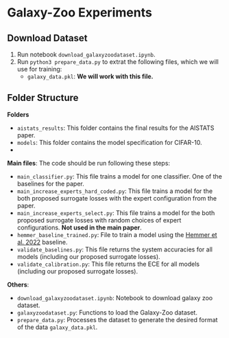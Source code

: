 # Galaxy-Zoo Experiments

## Download Dataset
1. Run notebook `download_galaxyzoodataset.ipynb`.
2. Run `python3 prepare_data.py` to extrat the following files, which we will use for training:
   - `galaxy_data.pkl`: **We will work with this file.**

## Folder Structure

**Folders**
- `aistats_results`: This folder contains the final results for the AISTATS paper. 
- `models`: This folder contains the model specification for CIFAR-10.
- 
**Main files**:
The code should be run following these steps:
- `main_classifier.py`: This file trains a model for one classifier. One of the baselines for the paper. 
- `main_increase_experts_hard_coded.py`: This file trains a model for the both proposed surrogate losses with the expert configuration from the paper.
- `main_increase_experts_select.py`: This file trains a model for the both proposed surrogate losses with random choices of expert configurations. **Not used in the main paper**.
- `hemmer_baseline_trained.py`: File to train a model using the [Hemmer et al. 2022](https://arxiv.org/abs/2206.07948) baseline.
- `validate_baselines.py`: This file returns the system accuracies for all models (including our proposed surrogate losses).
- `validate_calibration.py`: This file returns the ECE for all models (including our proposed surrogate losses).


**Others**:
- `download_galaxyzoodataset.ipynb`: Notebook to download galaxy zoo dataset. 
- `galaxyzoodataset.py`: Functions to load the Galaxy-Zoo dataset.
- `prepare_data.py`: Processes the dataset to generate the desired format of the data `galaxy_data.pkl`.